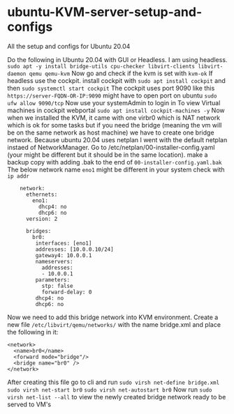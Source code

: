 # ubuntu-KVM-server-setup-and-configs
All the setup and configs for Ubuntu 20.04


Do the following in Ubuntu 20.04 with GUI or Headless. I am using headless.
``` sudo apt -y install bridge-utils cpu-checker libvirt-clients libvirt-daemon qemu qemu-kvm ```
Now go and check if the kvm is set with ```kvm-ok```
If headless use the cockpit. install cockpit with ```sudo apt install cockpit``` and then ```sudo systemctl start cockpit```
The cockpit uses port 9090 like this ```https://server-FQDN-OR-IP:9090``` might have to open port on ubuntu ```sudo ufw allow 9090/tcp```
Now use your systemAdmin to login in 
To view Virtual machines in cockpit webportal ```sudo apt install cockpit-machines -y```
Now when we installed the KVM, it came with one virbr0 which is NAT network which is ok for some tasks but if you need the bridge (meaning the vm will be on the same network as host machine) we have to create one bridge network.
Because ubuntu 20.04 uses netplan I went with the default netplan instaed of NetworkManager.
Go to /etc/netplan/00-installer-config.yaml (your might be different but it should be in the same location). 
make a backup copy with adding .bak to the end of ```00-installer-config.yaml.bak```
The below network name ```eno1``` might be different in your system check with ```ip addr```
```	# This is the network config written by 'subiquity'
	network:
	  ethernets:
	    eno1:
	      dhcp4: no
	      dhcp6: no
	  version: 2
	
	  bridges:
	    br0:
	     interfaces: [eno1]
	     addresses: [10.0.0.10/24]
	     gateway4: 10.0.0.1
	     nameservers:
	       addresses:
	       - 10.0.0.1
	     parameters:
	       stp: false
	       forward-delay: 0
	     dhcp4: no
	     dhcp6: no
```
Now we need to add this bridge network into KVM environment.
Create a new file ```/etc/libvirt/qemu/networks/``` with the name bridge.xml and place the following in it:
```
<network>
  <name>br0</name>
  <forward mode="bridge"/>
  <bridge name="br0" />
</network>
```
After creating this file go to cli and run ```sudo virsh net-define bridge.xml```
```sudo virsh net-start br0```
```sudo virsh net-autostart br0```
Now run ```sudo virsh net-list --all``` to view the newly created bridge network ready to be served to VM's
